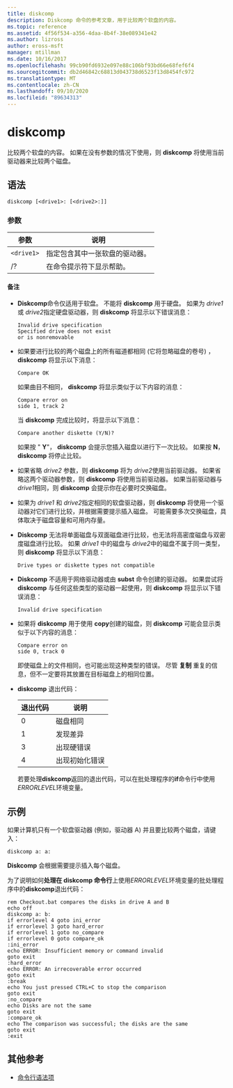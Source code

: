 ```yaml
---
title: diskcomp
description: Diskcomp 命令的参考文章，用于比较两个软盘的内容。
ms.topic: reference
ms.assetid: 4f56f534-a356-4daa-8b4f-38e089341e42
ms.author: lizross
author: eross-msft
manager: mtillman
ms.date: 10/16/2017
ms.openlocfilehash: 99cb90fd6932e097e88c106bf93bd66e68fef6f4
ms.sourcegitcommit: db2d46842c68813d043738d6523f13d8454fc972
ms.translationtype: MT
ms.contentlocale: zh-CN
ms.lasthandoff: 09/10/2020
ms.locfileid: "89634313"
---
```

# <a name="diskcomp"></a>diskcomp

比较两个软盘的内容。 如果在没有参数的情况下使用，则 **diskcomp** 将使用当前驱动器来比较两个磁盘。

## <a name="syntax"></a>语法

```
diskcomp [<drive1>: [<drive2>:]]
```

### <a name="parameters"></a>参数

| 参数 | 说明 |
| --------- | ----------- |
| `<drive1>` | 指定包含其中一张软盘的驱动器。 |
| /? | 在命令提示符下显示帮助。 |

#### <a name="remarks"></a>备注

- **Diskcomp**命令仅适用于软盘。 不能将 **diskcomp** 用于硬盘。 如果为 *drive1* 或 *drive2*指定硬盘驱动器，则 **diskcomp** 将显示以下错误消息：

  ```
  Invalid drive specification
  Specified drive does not exist
  or is nonremovable
  ```

- 如果要进行比较的两个磁盘上的所有磁道都相同 (它将忽略磁盘的卷号) ， **diskcomp** 将显示以下消息：

  ```
  Compare OK
  ```

  如果曲目不相同， **diskcomp** 将显示类似于以下内容的消息：

  ```
  Compare error on
  side 1, track 2
  ```

  当 **diskcomp** 完成比较时，将显示以下消息：

  ```
  Compare another diskette (Y/N)?
  ```

  如果按 " **Y**"， **diskcomp** 会提示您插入磁盘以进行下一次比较。 如果按 **N**， **diskcomp** 将停止比较。

- 如果省略 *drive2* 参数，则 **diskcomp** 将为 *drive2*使用当前驱动器。 如果省略这两个驱动器参数，则 **diskcomp** 将使用当前驱动器。 如果当前驱动器与 *drive1*相同，则 **diskcomp** 会提示你在必要时交换磁盘。

- 如果为 *drive1* 和 *drive2*指定相同的软盘驱动器，则 **diskcomp** 将使用一个驱动器对它们进行比较，并根据需要提示插入磁盘。 可能需要多次交换磁盘，具体取决于磁盘容量和可用内存量。

- **Diskcomp** 无法将单面磁盘与双面磁盘进行比较，也无法将高密度磁盘与双密度磁盘进行比较。 如果 *drive1* 中的磁盘与 *drive2*中的磁盘不属于同一类型，则 **diskcomp** 将显示以下消息：

  ```
  Drive types or diskette types not compatible
  ```

- **Diskcomp** 不适用于网络驱动器或由 **subst** 命令创建的驱动器。 如果尝试将 **diskcomp** 与任何这些类型的驱动器一起使用，则 **diskcomp** 将显示以下错误消息：

  ```
  Invalid drive specification
  ```

- 如果将 **diskcomp** 用于使用 **copy**创建的磁盘，则 **diskcomp** 可能会显示类似于以下内容的消息：

  ```
  Compare error on
  side 0, track 0
  ```

  即使磁盘上的文件相同，也可能出现这种类型的错误。 尽管 **复制** 重复的信息，但不一定要将其放置在目标磁盘上的相同位置。

- **diskcomp** 退出代码：

  | 退出代码 | 说明 |
  | --------- | ----------- |
  | 0 | 磁盘相同 |
  | 1 | 发现差异 |
  | 3 | 出现硬错误 |
  | 4 | 出现初始化错误 |

  若要处理**diskcomp**返回的退出代码，可以在批处理程序的**if**命令行中使用*ERRORLEVEL*环境变量。

## <a name="examples"></a>示例

如果计算机只有一个软盘驱动器 (例如，驱动器 A) 并且要比较两个磁盘，请键入：

```
diskcomp a: a:
```

**Diskcomp** 会根据需要提示插入每个磁盘。

为了说明如何**处理在 diskcomp 命令行**上使用*ERRORLEVEL*环境变量的批处理程序中的**diskcomp**退出代码：

```
rem Checkout.bat compares the disks in drive A and B
echo off
diskcomp a: b:
if errorlevel 4 goto ini_error
if errorlevel 3 goto hard_error
if errorlevel 1 goto no_compare
if errorlevel 0 goto compare_ok
:ini_error
echo ERROR: Insufficient memory or command invalid
goto exit
:hard_error
echo ERROR: An irrecoverable error occurred
goto exit
:break
echo You just pressed CTRL+C to stop the comparison
goto exit
:no_compare
echo Disks are not the same
goto exit
:compare_ok
echo The comparison was successful; the disks are the same
goto exit
:exit
```

## <a name="additional-references"></a>其他参考

- [命令行语法项](command-line-syntax-key.md)
